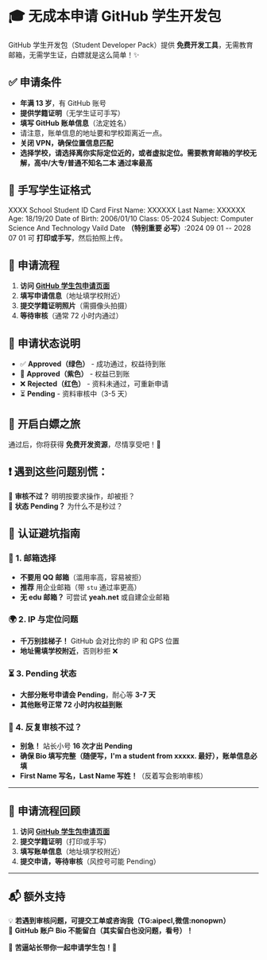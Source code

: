 # 🎓 无成本申请 GitHub 学生开发包

GitHub 学生开发包（Student Developer Pack）提供 **免费开发工具**，无需教育邮箱，无需学生证，白嫖就是这么简单！✨

## ✅ 申请条件
- **年满 13 岁**，有 GitHub 账号  
- **提供学籍证明**（无学生证可手写）  
- **填写 GitHub 账单信息**（法定姓名）
- 请注意，账单信息的地址要和学校距离近一点。 
- **关闭 VPN，确保位置信息匹配**
- **选择学校，请选择离你实际定位近的，或者虚拟定位。需要教育邮箱的学校无解，高中/大专/普通不知名二本 通过率最高**

## 📝 手写学生证格式
XXXX School
Student ID Card
First Name: XXXXXX
Last Name: XXXXXX
Age: 18/19/20
Date of Birth: 2006/01/10
Class: 05-2024
Subject: Computer Science And Technology
Vaild Date **（特别重要 必写）**:2024 09 01 -- 2028 07 01
可 **打印或手写**，然后拍照上传。

## 📌 申请流程
1. **访问 [GitHub 学生包申请页面](https://education.github.com/discount_requests/application)**  
2. **填写申请信息**（地址填学校附近）  
3. **提交学籍证明照片**（需摄像头拍摄）  
4. **等待审核**（通常 72 小时内通过）  

## 🚦 申请状态说明
- ✅ **Approved（绿色）** - 成功通过，权益待到账  
- 💜 **Approved（紫色）** - 权益已到账  
- ❌ **Rejected（红色）** - 资料未通过，可重新申请  
- ⏳ **Pending** - 资料审核中（3-5 天）  

## 🎉 开启白嫖之旅
通过后，你将获得 **免费开发资源**，尽情享受吧！🚀  

## ❗ 遇到这些问题别慌：
🔹 **审核不过？** 明明按要求操作，却被拒？  
🔹 **状态 Pending？** 为什么不是秒过？  

## 🛑 认证避坑指南

### 📩 1. 邮箱选择
- **不要用 QQ 邮箱**（滥用率高，容易被拒）
- **推荐** 用企业邮箱（带 `stu` 通过率更高）
- **无 edu 邮箱？** 可尝试 **yeah.net** 或自建企业邮箱

### 🌍 2. IP 与定位问题
- **千万别挂梯子！** GitHub 会对比你的 IP 和 GPS 位置  
- **地址需填学校附近**，否则秒拒 ❌

### ⏳ 3. Pending 状态
- **大部分账号申请会 Pending**，耐心等 **3-7 天**  
- **其他账号正常 72 小时内权益到账**  

### 🔄 4. 反复审核不过？
- **别急！** 站长小号 **16 次才出 Pending**  
- **确保 Bio 填写完整（随便写，I'm a student from xxxxx. 最好），账单信息必填**  
- **First Name 写名，Last Name 写姓！**（反着写会影响审核）

---

## 📝 申请流程回顾
1. **访问 [GitHub 学生包申请页面](https://education.github.com/pack)**  
2. **提交学籍证明**（打印或手写）  
3. **填写账单信息**（地址填学校附近）  
4. **提交申请，等待审核**（风控号可能 Pending）  

---

## 📬 额外支持
💡 **若遇到审核问题，可提交工单或咨询我（TG:aipecl,微信:nonopwn）**  
📌 **GitHub 账户 Bio 不能留白（其实留白也没问题，看号）！**  

📢 **苦逼站长带你一起申请学生包！🎉**  

